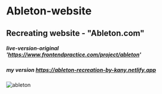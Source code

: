 # Ableton-website

## Recreating website - "Ableton.com" 

##### live-version-original 'https://www.frontendpractice.com/project/ableton'

##### my version https://ableton-recreation-by-kany.netlify.app

![ableton](https://user-images.githubusercontent.com/80043552/123514570-f1312b00-d693-11eb-9a53-4b63adfc25bb.png)





